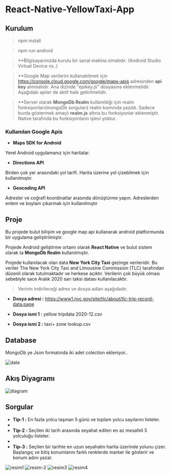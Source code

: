 # React-Native-YellowTaxi-App

## Kurulum
  >npm install
  
  >npm run android
  
  >**Bilgisayarınızda kurulu bir sanal makina olmalıdır. (Android Studio Virtual Device vs..)
  
  >**Google Map verilerini kullanabilmek için https://console.cloud.google.com/google/maps-apis adresinden **api key** alınmalıdır. Ana dizinde "epikey.js" dosyasına eklenmelidir. Aşağıdaki apiler de aktif hale getirilmelidir.
  
  >**Server olarak **MongoDb Realm** kullanıldığı için realm fonksiyonları(mongoDb sorguları) realm kısmında yazıldı. Sadece burda göstermek amaçlı **realm.js** altına bu fonksiyonlar eklenmiştir. Native tarafında bu fonksiyonların işlevi yoktur. 
 
 ### Kullanılan Google Apis
  - **Maps SDK for Android**
  
   Yerel Android uygulamanız için haritalar.
   
  - **Directions API**

   Birden çok yer arasındaki yol tarifi. Harita üzerine yol çizebilmek için kullanılmıştır.
   
   - **Geocoding API**
   
   Adresler ve coğrafi koordinatlar arasında dönüştürme yapın. Adreslerden enlem ve boylam çıkarmak için kullanılmıştır
   
   
## Proje

Bu projede bulut bilişim ve google map api kullanarak android platformunda bir uygulama geliştirilmiştir. 

Projede Android geliştirme ortamı olarak **React Native** ve bulut sistem olarak ta **MongoDb Realm** kullanılmıştır.

Projede kullanılacak olan data **New York City Taxi** gezinge verileridir. Bu veriler The New York City Taxi and Limousine Commission (TLC) tarafından düzenli olarak tutulmaktadır ve herkese açıktır. Verilerin çok büyük olması sebebiyle sace Aralık 2020 sarı taksi datası kullanılacaktır. 

>Verinin indirileceği adres ve dosya adları aşağıdadır.

- **Dosya adresi :** https://www1.nyc.gov/site/tlc/about/tlc-trip-record-data.page

- **Dosya ismi 1 :** yellow tripdata 2020-12.csv

- **Dosya ismi 2 :** taxi+ zone lookup.csv

## Database

MongoDb ye Json formatında iki adet colection ekleniyor..


![data](https://user-images.githubusercontent.com/48925129/117534592-c6fbaf00-affa-11eb-8f8d-95702a8216ed.png)


## Akış Diyagramı

![diagram](https://user-images.githubusercontent.com/48925129/117534637-01fde280-affb-11eb-8b94-23d6f94d965f.png)

## Sorgular

- **Tip-1 :** En fazla yolcu taşınan 5 günü ve toplam yolcu sayılarını listeler.
- 
- **Tip-2 :** Seçilen iki tarih arasında seyahat edilen en az mesafeli 5 yolculuğu listeler.
- 
- **Tip-3 :** Seçilen bir tarihte en uzun seyahatin harita üzerinde yolunu çizer. Başlangıç ve bitiş konumlarını farklı renklerde marker ile gösterir ve konum adını yazar.

![resim1](https://user-images.githubusercontent.com/48925129/117535425-5fdff980-affe-11eb-9b59-fe18fe440227.png)
![resim-2](https://user-images.githubusercontent.com/48925129/117535427-61a9bd00-affe-11eb-9fe4-3d8adb4f7226.png)
![resim3](https://user-images.githubusercontent.com/48925129/117535428-62daea00-affe-11eb-9e72-4660bda90ae9.png)
![resim4](https://user-images.githubusercontent.com/48925129/117535429-640c1700-affe-11eb-98c5-4e80831e5ad8.png)







